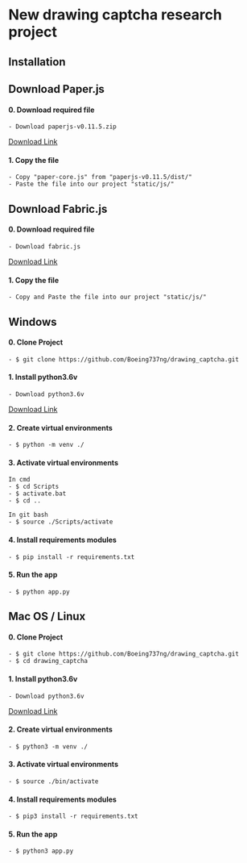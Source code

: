 # New drawing captcha research project

## Installation

## Download Paper.js
  #### 0. Download required file 
    - Download paperjs-v0.11.5.zip
   [Download Link](http://paperjs.org/download/)
  #### 1. Copy the file
    - Copy "paper-core.js" from "paperjs-v0.11.5/dist/"
    - Paste the file into our project "static/js/"

## Download Fabric.js
  #### 0. Download required file
    - Download fabric.js
   [Download Link](https://cdnjs.cloudflare.com/ajax/libs/fabric.js/2.3.4/fabric.js)
  #### 1. Copy the file
    - Copy and Paste the file into our project "static/js/"

## Windows
  #### 0. Clone Project
    - $ git clone https://github.com/Boeing737ng/drawing_captcha.git

  #### 1. Install python3.6v
    - Download python3.6v
   [Download Link](https://www.python.org/downloads/)

  #### 2. Create virtual environments
    - $ python -m venv ./
    
  #### 3. Activate virtual environments
    In cmd
    - $ cd Scripts
    - $ activate.bat
    - $ cd ..

    In git bash
    - $ source ./Scripts/activate

  #### 4. Install requirements modules
    - $ pip install -r requirements.txt

  #### 5. Run the app
    - $ python app.py

## Mac OS / Linux
  #### 0. Clone Project
    - $ git clone https://github.com/Boeing737ng/drawing_captcha.git
    - $ cd drawing_captcha

  #### 1. Install python3.6v
    - Download python3.6v
   [Download Link](https://www.python.org/downloads/)

  #### 2. Create virtual environments
    - $ python3 -m venv ./

  #### 3. Activate virtual environments
    - $ source ./bin/activate

  #### 4. Install requirements modules
    - $ pip3 install -r requirements.txt

  #### 5. Run the app
    - $ python3 app.py
    
